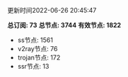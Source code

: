 更新时间2022-06-26 20:45:47

**总订阅: 73**
**总节点: 3744**
**有效节点: 1822**
- ss节点: 1561
- v2ray节点: 76
- trojan节点: 172
- ssr节点: 13
